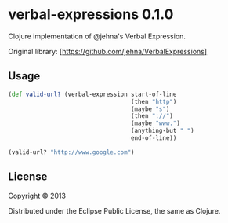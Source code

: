 # verbal-expressions 0.1.0

Clojure implementation of @jehna's Verbal Expression.

Original library: [https://github.com/jehna/VerbalExpressions]

## Usage

```clojure
(def valid-url? (verbal-expression start-of-line
                                   (then "http")
                                   (maybe "s")
                                   (then "://")
                                   (maybe "www.")
                                   (anything-but " ")
                                   end-of-line))

(valid-url? "http://www.google.com")
```

## License

Copyright © 2013

Distributed under the Eclipse Public License, the same as Clojure.
